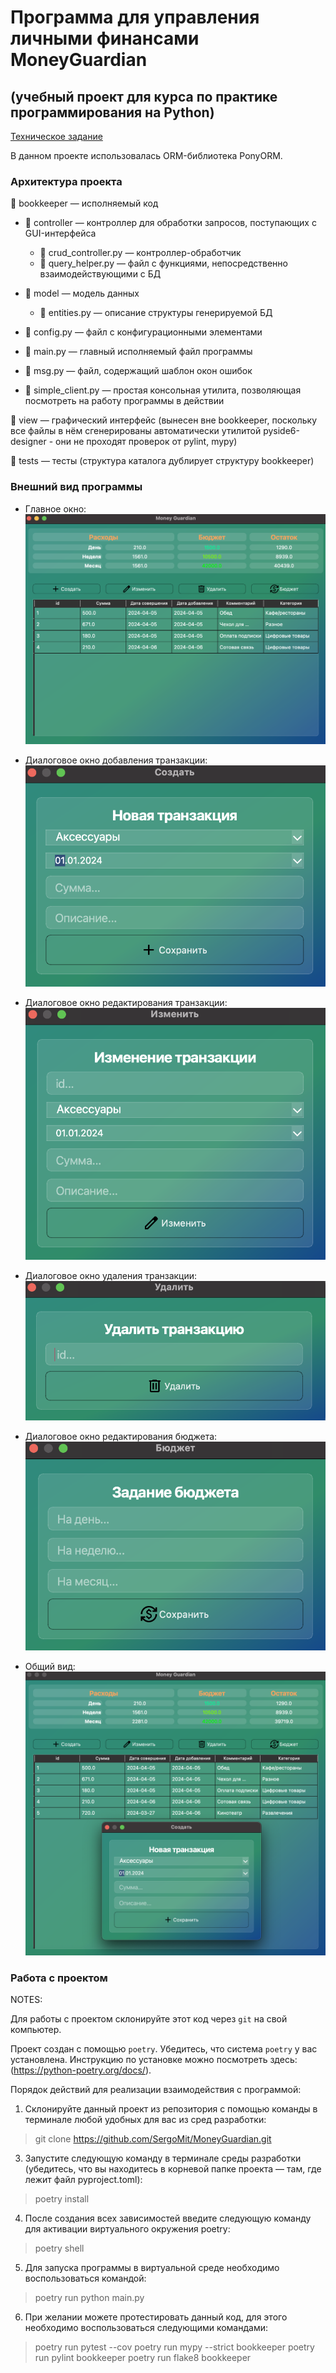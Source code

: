 # Программа для управления личными финансами MoneyGuardian
## (учебный проект для курса по практике программирования на Python)

[Техническое задание](specification.md)

 В данном проекте использовалась ORM-библиотека PonyORM.
 
 ### Архитектура проекта

📁 bookkeeper — исполняемый код
- 📁 controller — контроллер для обработки запросов, поступающих с GUI-интерфейса
    - 📄 crud_controller.py — контроллер-обработчик
    - 📄 query_helper.py — файл с функциями, непосредственно взаимодействующими с БД

- 📁 model — модель данных
    - 📄 entities.py — описание структуры генерируемой БД

- 📄 config.py — файл с конфигурационными элементами
- 📄 main.py — главный исполняемый файл программы
- 📄 msg.py —  файл, содержащий шаблон окон ошибок
- 📄 simple_client.py — простая консольная утилита, позволяющая посмотреть на работу программы в действии

📁 view — графический интерфейс (вынесен вне bookkeeper,  поскольку все файлы в нём сгенерированы автоматически утилитой pyside6-designer - они не проходят проверок от pylint, mypy)
  
📁 tests — тесты (структура каталога дублирует структуру bookkeeper)

### Внешний вид программы

- Главное окно: 
![Главное окно](/Sources/Главное%20окно.png)

- Диалоговое окно добавления транзакции:
![Диалоговое окно](/Sources/Создание.png)

- Диалоговое окно редактирования транзакции:
![Редактирование.png](/Sources/Редактирование.png)

- Диалоговое окно удаления транзакции:
![Удаление.png](/Sources/Удаление.png)

- Диалоговое окно редактирования бюджета:
![Бюджет.png](/Sources/Бюджет.png)

- Общий вид:
![Общий вид.png](/Sources/Общий%20вид.png)

### Работа с проектом

NOTES:

Для работы с проектом склонируйте этот код через `git` на свой компьютер.

Проект создан с помощью `poetry`. Убедитесь, что система `poetry` у вас установлена. Инструкцию по установке можно посмотреть здесь: (https://python-poetry.org/docs/).

Порядок действий для реализации  взаимодействия с программой:

1. Склонируйте данный проект из репозитория с помощью команды в терминале любой удобных для вас из сред разработки: 
> git clone https://github.com/SergoMit/MoneyGuardian.git 

3. Запустите следующую команду в терминале среды разработки (убедитесь, что вы находитесь в корневой папке проекта — там, где лежит файл pyproject.toml):
> poetry install

4.  После создания всех зависимостей введите следующую команду для активации виртуального окружения poetry:
> poetry shell

5. Для запуска программы в виртуальной среде необходимо воспользоваться командой:
> poetry run python main.py

6. При желании можете протестировать данный код, для этого необходимо воспользоваться следующими командами:
> poetry run pytest --cov
> poetry run mypy --strict bookkeeper
> poetry run pylint bookkeeper
> poetry run flake8 bookkeeper